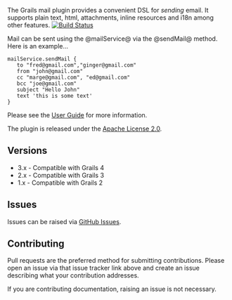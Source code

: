 The Grails mail plugin provides a convenient DSL for _sending_ email. It supports plain text, html, attachments, inline resources and i18n among other features.
[![Build Status](https://travis-ci.org/grails3-plugins/mail.svg?branch=master)](https://travis-ci.org/grails3-plugins/mail)

Mail can be sent using the @mailService@ via the @sendMail@ method. Here is an example…

    mailService.sendMail {
       to "fred@gmail.com","ginger@gmail.com"
       from "john@gmail.com"
       cc "marge@gmail.com", "ed@gmail.com"
       bcc "joe@gmail.com"
       subject "Hello John"
       text 'this is some text'
    }

Please see the [User Guide](https://grails3-plugins.github.io/mail/ "Grails Mail Plugin @ GitHub") for more information.

The plugin is released under the [Apache License 2.0](http://www.apache.org/licenses/LICENSE-2.0.html "Apache License, Version 2.0 - The Apache Software Foundation").

## Versions

* 3.x - Compatible with Grails 4
* 2.x - Compatible with Grails 3
* 1.x - Compatible with Grails 2

## Issues

Issues can be raised via  [GitHub Issues](https://github.com/grails3-plugins/mail/issues).

## Contributing

Pull requests are the preferred method for submitting contributions. Please open an issue via that issue tracker link above and create an issue describing what your contribution addresses.

If you are contributing documentation, raising an issue is not necessary.

